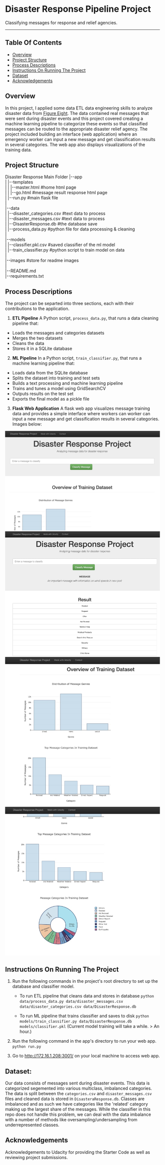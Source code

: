 # Disaster Response Pipeline Project
Classifying messages for response and relief agencies. 

---

## Table Of Contents
 - [Overview](#overview)
 - [Project Structure](#project-structure)
 - [Process Descriptions](#process-descriptions)
 - [Instructions On Running The Project](#instructions-on-running-the-project)
 - [Dataset](#dataset)
 - [Acknowledgements](#acknowledgements)


## Overview
In this project, I applied some data ETL data engineering skills to analyze disaster data from [Figure Eight](https://www.figure-eight.com/). The data contained real messages that were sent during disaster events and this project covered creating a machine learning pipeline to categorize these events so that classified messages can be routed to the appropriate disaster relief agency. The project included building an interface (web application) where an emergency worker can input a new message and get classification results in several categories. The web app also displays visualizations of the training data.


## Project Structure
Disaster Response Main Folder
   |--app <br>
   |   |--templates <br>
   |   |    |--master.html #home html page <br>
   |   |    |--go.html #message result response html page <br>
   |   |--run.py  #main flask file <br>
   | <br>
   |--data <br>
   |   |--disaster_categories.csv #text data to process <br>
   |   |--disaster_messages.csv  #text data to process <br>
   |   |--DisasterResponse.db  #the database save <br>
   |   |--process_data.py  #python file for data processing & cleaning <br>
   | <br>
   |--models <br>
   |   |--classifier.pkl.csv #saved classifier of the ml model <br>
   |   |--train_classifier.py  #python script to train model on data <br>
   | <br>
   |--images #store for readme images <br>
   | <br>
   |--README.md <br>
   |--requirements.txt 


## Process Descriptions
The project can be separted into three sections, each with their contributions to the application.

1. **ETL Pipeline**
A Python script, `process_data.py`, that runs a data cleaning pipeline that:

 - Loads the messages and categories datasets
 - Merges the two datasets
 - Cleans the data
 - Stores it in a SQLite database

2. **ML Pipeline**
In a Python script, `train_classifier.py`, that runs a machine learning pipeline that:

 - Loads data from the SQLite database
 - Splits the dataset into training and test sets
 - Builds a text processing and machine learning pipeline
 - Trains and tunes a model using GridSearchCV
 - Outputs results on the test set
 - Exports the final model as a pickle file

3. **Flask Web Application**
A flask web app visualizes message training data and provides a simple interface where workers can worker can input a new message and get classification results in several categories. Images below:

![Web App Image 1](images/webapp-image1-min.jpg)
![Web App Image 2](images/webapp-image2-min.jpg)
![Web App Image 3](images/webapp-image3-min.jpg)
![Web App Image 4](images/webapp-image4-min.jpg)


## Instructions On Running The Project
1. Run the following commands in the project's root directory to set up the database and classifier model.

    - To run ETL pipeline that cleans data and stores in database
        `python data/process_data.py data/disaster_messages.csv data/disaster_categories.csv data/DisasterResponse.db`

    - To run ML pipeline that trains classifier and saves to disk
        `python models/train_classifier.py data/DisasterResponse.db models/classifier.pkl`
        (Current model training will take a while. > An hour.)

2. Run the following command in the app's directory to run your web app.
    `python run.py`

3. Go to http://172.16.1.208:3001/ on your local machine to access web app.


## Dataset:
Our data consists of messages sent during disaster events. This data is categorized segemented into various multiclass, imbalanced categories. The data is split between the `categories.csv` and `disaster_messages.csv` files and cleaned data is stored in `DisasteraResponse.db`.
Classes are imbalanced and as such we have categories like the 'related' category making up the largest share of the messages. While the classifier in this repo does not handle this problem, we can deal with the data imbalance with a number of methods like oversampling/undersampling from underrepresented classes.


## Acknowledgements
Acknowledgements to Udacity for providing the Starter Code as well as reviewing project submissions.
